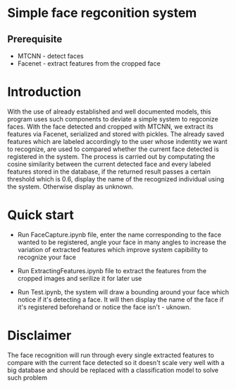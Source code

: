 # Simple face regconition system
## Prerequisite

* MTCNN - detect faces
* Facenet - extract features from the cropped face

# Introduction 

With the use of already established and well documented models, this program uses such components to deviate a simple system to regconize faces. With the face detected and cropped with MTCNN, we extract its features via Facenet, serialized and stored with pickles. The already saved features which are labeled accordingly to the user whose indentity we want to recognize, are used to compared whether the current face detected is registered in the system. The process is carried out by computating the cosine similarity between the current detected face and every labeled features stored in the database, if the returned result passes a certain threshold which is 0.6, display the name of the recognized individual using the system. Otherwise display as unknown.

# Quick start

* Run FaceCapture.ipynb file, enter the name corresponding to the face wanted to be registered, angle your face in many angles to increase the variation of extracted features which improve system capibility to recognize your face

* Run ExtractingFeatures.ipynb file to extract the features from the cropped images and serilize it for later use

* Run Test.ipynb, the system will draw a bounding around your face which notice if it's detecting a face. It will then display the name of the face if it's registered beforehand or notice the face isn't - uknown.

# Disclaimer 

The face recognition will run through every single extracted features to compare with the current face detected so it doesn't scale very well with a big database and should be replaced with a classification model to solve such problem



